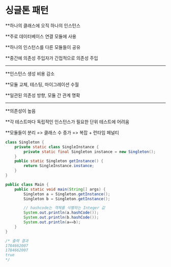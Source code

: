 # 싱글톤 패턴

**하나의 클래스에 오직 하나의 인스턴스

**주로 데이터베이스 연결 모듈에 사용

**하나의 인스턴스를 다른 모듈들이 공유

**중간에 의존성 주입자가 간접적으로 의존성 주입

---

**인스턴스 생성 비용 감소

**모듈 교체, 테스팅, 마이그레이션 수월

**일관된 의존성 방향, 모듈 간 관계 명확

---

**의존성이 높음

**각 테스트마다 독립적인 인스턴스가 필요한 단위 테스트에 어려움

**모듈들이 분리 => 클래스 수 증가 => 복잡 + 런타임 페널티

```java
class Singleton {
    private static class SingleInstance {
        private static final Singleton instance = new Singleton();
    }
    public static Singleton getInstance() {
        return SingleInstance.instance;
    }
}

public class Main {
    public static void main(String[] args) {
        Singleton a = Singleton.getInstance();
        Singleton b = Singleton.getInstance();

        // hashcode는 객체를 식별하는 Integer 값
        System.out.println(a.hashCode());
        System.out.println(b.hashCode());
        System.out.println(a==b);
    }
}

/* 출력 결과
1784662007
1784662007
true
*/
```


